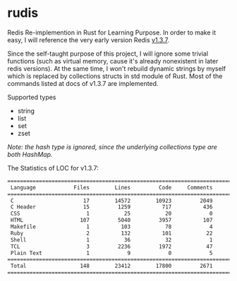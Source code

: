 # rudis
Redis Re-implemention in Rust for Learning Purpose. In order to make it easy, I will reference the very early version Redis [v1.3.7](https://github.com/redis/redis/releases/tag/v1.3.7).

Since the self-taught purpose of this project, I will ignore some trivial functions (such as virtual memory, cause it's already nonexistent in later redis versions). At the same time, I won't rebuild dynamic strings by myself which is replaced by collections structs in std module of Rust. Most of the commands listed at docs of v1.3.7 are implemented.

Supported types
* string
* list
* set
* zset

_Note: the hash type is ignored, since the underlying collections type are both HashMap._

The Statistics of LOC for v1.3.7:

```txt
===============================================================================
 Language            Files        Lines         Code     Comments       Blanks
===============================================================================
 C                      17        14572        10923         2049         1600
 C Header               15         1259          717          436          106
 CSS                     1           25           20            0            5
 HTML                  107         5040         3957          107          976
 Makefile                1          103           78            4           21
 Ruby                    2          132          101           22            9
 Shell                   1           36           32            1            3
 TCL                     3         2236         1972           47          217
 Plain Text              1            9            0            5            4
===============================================================================
 Total                 148        23412        17800         2671         2941
===============================================================================
```
